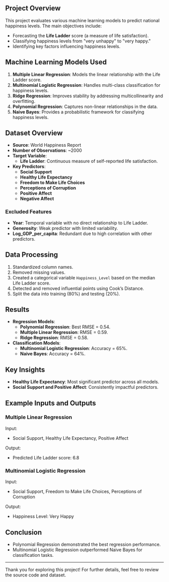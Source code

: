 ## Project Overview
This project evaluates various machine learning models to predict national happiness levels. The main objectives include:
- Forecasting the **Life Ladder** score (a measure of life satisfaction).
- Classifying happiness levels from "very unhappy" to "very happy."
- Identifying key factors influencing happiness levels.

## Machine Learning Models Used
1. **Multiple Linear Regression**: Models the linear relationship with the Life Ladder score.
2. **Multinomial Logistic Regression**: Handles multi-class classification for happiness levels.
3. **Ridge Regression**: Improves stability by addressing multicollinearity and overfitting.
4. **Polynomial Regression**: Captures non-linear relationships in the data.
5. **Naive Bayes**: Provides a probabilistic framework for classifying happiness levels.

## Dataset Overview
- **Source**: World Happiness Report
- **Number of Observations**: ~2000
- **Target Variable**: 
  - **Life Ladder**: Continuous measure of self-reported life satisfaction.
- **Key Predictors**:
  - **Social Support**
  - **Healthy Life Expectancy**
  - **Freedom to Make Life Choices**
  - **Perceptions of Corruption**
  - **Positive Affect**
  - **Negative Affect**

### Excluded Features
- **Year**: Temporal variable with no direct relationship to Life Ladder.
- **Generosity**: Weak predictor with limited variability.
- **Log_GDP_per_capita**: Redundant due to high correlation with other predictors.

## Data Processing
1. Standardized column names.
2. Removed missing values.
3. Created a categorical variable `Happiness_Level` based on the median Life Ladder score.
4. Detected and removed influential points using Cook’s Distance.
5. Split the data into training (80%) and testing (20%).

## Results
- **Regression Models**:
  - **Polynomial Regression**: Best RMSE = 0.54.
  - **Multiple Linear Regression**: RMSE = 0.59.
  - **Ridge Regression**: RMSE = 0.58.
- **Classification Models**:
  - **Multinomial Logistic Regression**: Accuracy = 65%.
  - **Naive Bayes**: Accuracy = 64%.

## Key Insights
- **Healthy Life Expectancy**: Most significant predictor across all models.
- **Social Support and Positive Affect**: Consistently impactful predictors.

## Example Inputs and Outputs
### Multiple Linear Regression
Input:
- Social Support, Healthy Life Expectancy, Positive Affect

Output:
- Predicted Life Ladder score: 6.8

### Multinomial Logistic Regression
Input:
- Social Support, Freedom to Make Life Choices, Perceptions of Corruption

Output:
- Happiness Level: Very Happy

## Conclusion
- Polynomial Regression demonstrated the best regression performance.
- Multinomial Logistic Regression outperformed Naive Bayes for classification tasks.

---

Thank you for exploring this project! For further details, feel free to review the source code and dataset.

